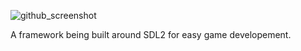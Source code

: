 ![github_screenshot](https://github.com/MSV021/VNGin/assets/124485723/2fa77127-f538-45ec-a160-7ad1bedfa30d)

A framework being built around SDL2 for easy game developement.

